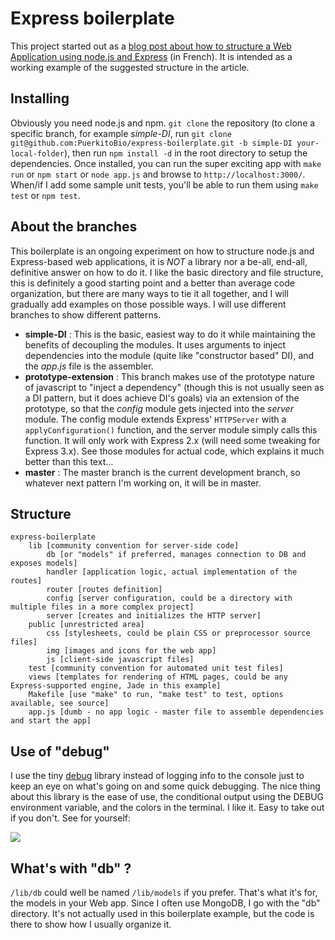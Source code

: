 # Express boilerplate #

This project started out as a [blog post about how to structure a Web Application using node.js and Express][post] (in French). It is intended as a working example of the suggested structure in the article.

## Installing

Obviously you need node.js and npm. `git clone` the repository (to clone a specific branch, for example *simple-DI*, run `git clone git@github.com:PuerkitoBio/express-boilerplate.git -b simple-DI your-local-folder`), then run `npm install -d` in the root directory to setup the dependencies. Once installed, you can run the super exciting app with `make run` or `npm start` or `node app.js` and browse to `http://localhost:3000/`. When/if I add some sample unit tests, you'll be able to run them using `make test` or `npm test`.

## About the branches

This boilerplate is an ongoing experiment on how to structure node.js and Express-based web applications, it is *NOT* a library nor a be-all, end-all, definitive answer on how to do it. I like the basic directory and file structure, this is definitely a good starting point and a better than average code organization, but there are many ways to tie it all together, and I will gradually add examples on those possible ways. I will use different branches to show different patterns.

*   **simple-DI** : This is the basic, easiest way to do it while maintaining the benefits of decoupling the modules. It uses arguments to inject dependencies into the module (quite like "constructor based" DI), and the *app.js* file is the assembler.
*   **prototype-extension** : This branch makes use of the prototype nature of javascript to "inject a dependency" (though this is not usually seen as a DI pattern, but it does achieve DI's goals) via an extension of the prototype, so that the *config* module gets injected into the *server* module. The config module extends Express' `HTTPServer` with a `applyConfiguration()` function, and the server module simply calls this function. It will only work with Express 2.x (will need some tweaking for Express 3.x). See those modules for actual code, which explains it much better than this text...
*   **master** : The master branch is the current development branch, so whatever next pattern I'm working on, it will be in master.

## Structure

    express-boilerplate
    	lib [community convention for server-side code]
    		db [or "models" if preferred, manages connection to DB and exposes models]
    		handler [application logic, actual implementation of the routes]
    		router [routes definition]
    		config [server configuration, could be a directory with multiple files in a more complex project]
    		server [creates and initializes the HTTP server]
    	public [unrestricted area]
    		css [stylesheets, could be plain CSS or preprocessor source files]
    		img [images and icons for the web app]
    		js [client-side javascript files]
    	test [community convention for automated unit test files]
    	views [templates for rendering of HTML pages, could be any Express-supported engine, Jade in this example]
    	Makefile [use "make" to run, "make test" to test, options available, see source]
    	app.js [dumb - no app logic - master file to assemble dependencies and start the app]

## Use of "debug"

I use the tiny [debug][] library instead of logging info to the console just to keep an eye on what's going on and some quick debugging. The nice thing about this library is the ease of use, the conditional output using the DEBUG environment variable, and the colors in the terminal. I like it. Easy to take out if you don't. See for yourself:

![](http://dl.dropbox.com/u/21605004/DebugWithColors.png)

## What's with "db" ?

`/lib/db` could well be named `/lib/models` if you prefer. That's what it's for, the models in your Web app. Since I often use MongoDB, I go with the "db" directory. It's not actually used in this boilerplate example, but the code is there to show how I usually organize it.

[post]: http://hypermegatop.calepin.co/structurer-une-application-web-avec-express-et-nodejs.html
[debug]: https://github.com/visionmedia/debug
[blog]: http://hypermegatop.calepin.co/
